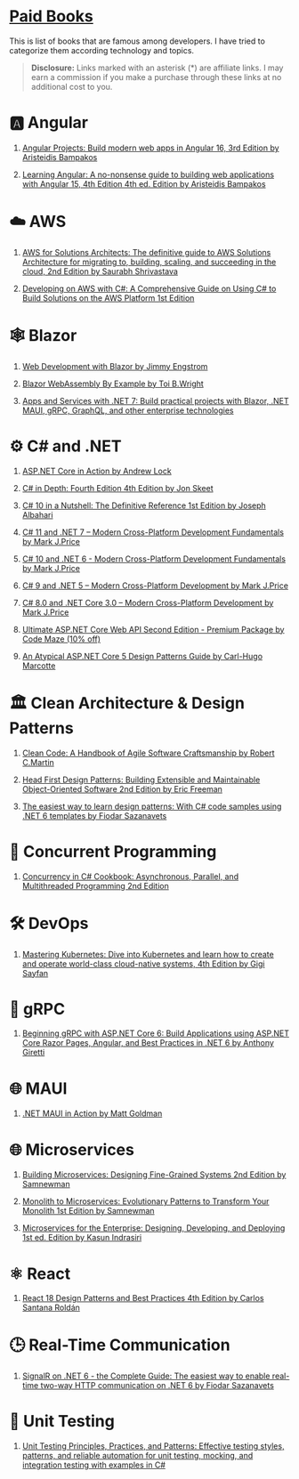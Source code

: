 ﻿# [Paid Books]()

This is list of books that are famous among developers. I have tried to categorize them according technology and topics.

> **Disclosure:** Links marked with an asterisk (*) are affiliate links. I may earn a commission if you make a purchase through these links at no additional cost to you.


# 🅰️ Angular
1. [Angular Projects: Build modern web apps in Angular 16, 3rd Edition by Aristeidis Bampakos](https://amzn.to/3DUwJ3j)


2. [Learning Angular: A no-nonsense guide to building web applications with Angular 15, 4th Edition 4th ed. Edition by Aristeidis Bampakos](https://amzn.to/3OHllMX) 

# ☁️ AWS

1. [AWS for Solutions Architects: The definitive guide to AWS Solutions Architecture for migrating to, building, scaling, and succeeding in the cloud, 2nd Edition by  Saurabh Shrivastava](https://amzn.to/3smyPq8) 


2. [Developing on AWS with C#: A Comprehensive Guide on Using C# to Build Solutions on the AWS Platform 1st Edition](https://a.co/d/0ktXHUR)

# 🕸️ Blazor

1. [Web Development with Blazor by Jimmy Engstrom](https://amzn.to/3qZfH0E) 

2. [Blazor WebAssembly By Example by Toi B.Wright](https://amzn.to/3Jvn0DD) 

3. [Apps and Services with .NET 7: Build practical projects with Blazor, .NET MAUI, gRPC, GraphQL, and other enterprise technologies](https://amzn.to/3E0Qsy5) 


# ⚙️ C# and .NET

1. [ASP.NET Core in Action by Andrew Lock](https://amzn.to/3qXY1T0)

2. [C# in Depth: Fourth Edition 4th Edition by Jon Skeet](https://amzn.to/44glvRU)

3. [C# 10 in a Nutshell: The Definitive Reference 1st Edition by Joseph Albahari](https://amzn.to/3PqLvpa)

4. [C# 11 and .NET 7 – Modern Cross-Platform Development Fundamentals by Mark J.Price](https://amzn.to/46g9bTl)

5. [C# 10 and .NET 6 - Modern Cross-Platform Development Fundamentals by Mark J.Price](https://amzn.to/3Pqu5ci)

6. [C# 9 and .NET 5 – Modern Cross-Platform Development by Mark J.Price](https://amzn.to/45rWQKu)

7. [C# 8.0 and .NET Core 3.0 – Modern Cross-Platform Development by Mark J.Price](https://amzn.to/3KHRUco)

8. [Ultimate ASP.NET Core Web API Second Edition - Premium Package by Code Maze (10% off)](https://codemaze.gumroad.com/l/ultimateaspnetcorepremiumv2/9s6nuez)

9. [An Atypical ASP.NET Core 5 Design Patterns Guide by Carl-Hugo Marcotte](https://amzn.to/47AeT2W)

# 🏛️ Clean Architecture & Design Patterns

1. [Clean Code: A Handbook of Agile Software Craftsmanship by Robert C.Martin](https://amzn.to/3r486xF)

2. [Head First Design Patterns: Building Extensible and Maintainable Object-Oriented Software 2nd Edition by Eric Freeman](https://amzn.to/44eAOK4)

3. [The easiest way to learn design patterns: With C# code samples using .NET 6 templates by Fiodar Sazanavets](https://amzn.to/3shBiCe)

# 🚀 Concurrent Programming

1. [Concurrency in C# Cookbook: Asynchronous, Parallel, and Multithreaded Programming 2nd Edition](https://amzn.to/495vlZQ)


# 🛠️ DevOps

1. [Mastering Kubernetes: Dive into Kubernetes and learn how to create and operate world-class cloud-native systems, 4th Edition by 
 Gigi Sayfan](https://amzn.to/3qIFJFB)

# 🚀 gRPC

 1. [Beginning gRPC with ASP.NET Core 6: Build Applications using ASP.NET Core Razor Pages, Angular, 
and Best Practices in .NET 6 by Anthony Giretti ](https://amzn.to/46U6oPN)

# 🌐 MAUI

 1. [.NET MAUI in Action by Matt Goldman](https://amzn.to/3DZF9GC)

# 🌐 Microservices

 1. [Building Microservices: Designing Fine-Grained Systems 2nd Edition by Samnewman](https://amzn.to/47Gh993)

2. [Monolith to Microservices: Evolutionary Patterns to Transform Your Monolith 1st Edition by Samnewman](https://amzn.to/47FsTIX)

3. [Microservices for the Enterprise: Designing, Developing, and Deploying 1st ed. Edition by Kasun Indrasiri](https://amzn.to/45vvh34)

# ⚛️ React

1. [React 18 Design Patterns and Best Practices 4th Edition by Carlos Santana Roldán](https://amzn.to/3E0c122)


# 🕒 Real-Time Communication

1. [SignalR on .NET 6 - the Complete Guide: The easiest way to enable real-time two-way HTTP communication on .NET 6 by  Fiodar Sazanavets](https://amzn.to/3QMOER6)

# 🧪 Unit Testing

1. [Unit Testing Principles, Practices, and Patterns: Effective testing styles, patterns, and reliable automation for unit testing, mocking, and integration testing with examples in C#](https://amzn.to/47eJuCw)
